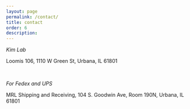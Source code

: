 ```yaml
---
layout: page
permalink: /contact/
title: contact
order: 6 
description: 
---
```

<p><i>Kim Lab</i></p>
<p>Loomis 106, 
1110 W Green St, 
Urbana, IL 61801</p>
<br>
<p><i>For Fedex and UPS</i></p>
<p>MRL Shipping and Receiving,
104 S. Goodwin Ave,
Room 190N,
Urbana, IL 61801</p>
